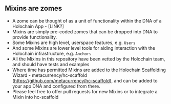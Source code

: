 ## Mixins are zomes
* A zome can be thought of as a unit of functionality within the DNA of a Holochain App - [LINK?]
* Mixins are simply pre-coded zomes that can be dropped into DNA to provide functionality.
* Some Mixins are high level, userspace features, e.g. `Users`
* And some Mixins are lower level tools for aiding interaction with the Holochain infrastructure, e.g. `Anchors`
* All the Mixins in this repository have been vetted by the Holochain team, and should have tests and examples
* Where time has permitted Mixins are added to the Holochain Scaffolding Wizard - metacurrency/hc-scaffold (https://github.com/metacurrency/hc-scaffold), and can be added to your app DNA and configured from there.
* Please feel free to offer pull requests for new Mixins or to integrate a Mixin into hc-scaffold
